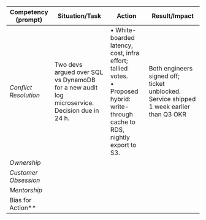 | Competency (prompt)   | Situation/Task                                                                               | Action                                                                                                                                | Result/Impact                                                                               |
| --------------------- | -------------------------------------------------------------------------------------------- | ------------------------------------------------------------------------------------------------------------------------------------- | ------------------------------------------------------------------------------------------- |
| *Conflict Resolution* | Two devs argued over SQL vs DynamoDB for a new audit log microservice. Decision due in 24 h. | • White-boarded latency, cost, infra effort; tallied votes.  <br>• Proposed hybrid: write-through cache to RDS, nightly export to S3. | Both engineers signed off; ticket unblocked. Service shipped 1 week earlier than Q3 OKR<br> |
| *Ownership*           |                                                                                              |                                                                                                                                       |                                                                                             |
| *Customer Obsession*  |                                                                                              |                                                                                                                                       |                                                                                             |
| *Mentorship*          |                                                                                              |                                                                                                                                       |                                                                                             |
| Bias for Action**     |                                                                                              |                                                                                                                                       |                                                                                             |

